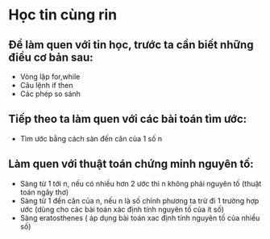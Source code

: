 # Học tin cùng rin 
## Để làm quen với tin học, trước ta cần biết những điều cơ bản sau:
- Vòng lặp for,while
- Câu lệnh if then
- Các phép so sánh
## Tiếp theo ta làm quen với các bài toán tìm ước:
- Tìm ước bằng cách sàn đến căn của 1 số n
## Làm quen với thuật toán chứng minh nguyên tố:
- Sàng từ 1 tới n, nếu có nhiều hơn 2 ước thì n không phải nguyên tố (thuật toán ngây thơ)
- Sàng từ 1 đến căn của n, nếu n là số chính phương ta trừ đi 1 trường hợp ước (dùng cho các bài toán xác định tính nguyên tố của ít số)
- Sàng eratosthenes ( áp dụng bài toán xac định tính nguyên tố của nhiều số) 
